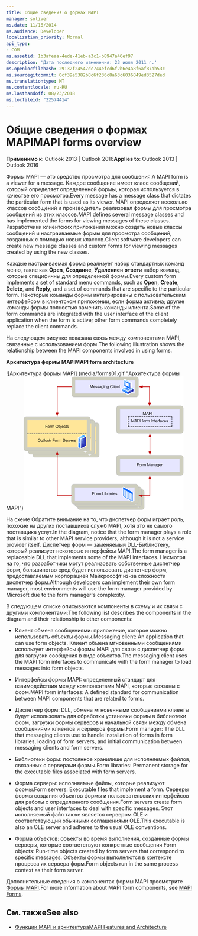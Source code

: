 ```yaml
---
title: Общие сведения о формах MAPI
manager: soliver
ms.date: 11/16/2014
ms.audience: Developer
localization_priority: Normal
api_type:
- COM
ms.assetid: 1b3afeaa-4ede-41eb-a3c1-b8947a46ef97
description: 'Дата последнего изменения: 23 июля 2011 г.'
ms.openlocfilehash: 29132f24547dc744efcd6f2b6e4a8f6af87ab53c
ms.sourcegitcommit: 0cf39e5382b8c6f236c8a63c6036849ed3527ded
ms.translationtype: MT
ms.contentlocale: ru-RU
ms.lasthandoff: 08/23/2018
ms.locfileid: "22574414"
---
```

# <a name="mapi-forms-overview"></a><span data-ttu-id="c4ff1-103">Общие сведения о формах MAPI</span><span class="sxs-lookup"><span data-stu-id="c4ff1-103">MAPI forms overview</span></span>
  
<span data-ttu-id="c4ff1-104">**Применимо к**: Outlook 2013 | Outlook 2016</span><span class="sxs-lookup"><span data-stu-id="c4ff1-104">**Applies to**: Outlook 2013 | Outlook 2016</span></span> 
  
<span data-ttu-id="c4ff1-105">Формы MAPI — это средство просмотра для сообщения.</span><span class="sxs-lookup"><span data-stu-id="c4ff1-105">A MAPI form is a viewer for a message.</span></span> <span data-ttu-id="c4ff1-106">Каждое сообщение имеет класс сообщений, который определяет определенной формы, которая используется в качестве его просмотра.</span><span class="sxs-lookup"><span data-stu-id="c4ff1-106">Every message has a message class that dictates the particular form that is used as its viewer.</span></span> <span data-ttu-id="c4ff1-107">MAPI определяет несколько классов сообщений и производитель реализовал формы для просмотра сообщений из этих классов.</span><span class="sxs-lookup"><span data-stu-id="c4ff1-107">MAPI defines several message classes and has implemented the forms for viewing messages of these classes.</span></span> <span data-ttu-id="c4ff1-108">Разработчики клиентских приложений можно создать новые классы сообщений и настраиваемые формы для просмотра сообщений, созданных с помощью новых классов.</span><span class="sxs-lookup"><span data-stu-id="c4ff1-108">Client software developers can create new message classes and custom forms for viewing messages created by using the new classes.</span></span>
  
<span data-ttu-id="c4ff1-109">Каждые настраиваемая форма реализует набор стандартных команд меню, такие как **Open**, **Создание**, **Удаление**и **ответ**и набор команд, которые специфичны для определенной формы.</span><span class="sxs-lookup"><span data-stu-id="c4ff1-109">Every custom form implements a set of standard menu commands, such as **Open**, **Create**, **Delete**, and **Reply**, and a set of commands that are specific to the particular form.</span></span> <span data-ttu-id="c4ff1-110">Некоторые команды формы интегрированы с пользовательским интерфейсом в клиентском приложении, если форма активна; другие команды формы полностью заменить команды клиента.</span><span class="sxs-lookup"><span data-stu-id="c4ff1-110">Some of the form commands are integrated with the user interface of the client application when the form is active; other form commands completely replace the client commands.</span></span> 
  
<span data-ttu-id="c4ff1-111">На следующем рисунке показана связь между компонентами MAPI, связанные с использованием форм.</span><span class="sxs-lookup"><span data-stu-id="c4ff1-111">The following illustration shows the relationship between the MAPI components involved in using forms.</span></span> 
  
<span data-ttu-id="c4ff1-112">**Архитектура формы MAPI**</span><span class="sxs-lookup"><span data-stu-id="c4ff1-112">**MAPI form architecture**</span></span>
  
<span data-ttu-id="c4ff1-113">![Архитектура формы MAPI] (media/forms01.gif "Архитектура формы MAPI")</span><span class="sxs-lookup"><span data-stu-id="c4ff1-113">![MAPI form architecture](media/forms01.gif "MAPI form architecture")</span></span>
  
<span data-ttu-id="c4ff1-114">На схеме Обратите внимание на то, что диспетчер форм играет роль, похожие на других поставщиков служб MAPI, хотя это не самого поставщика услуг.</span><span class="sxs-lookup"><span data-stu-id="c4ff1-114">In the diagram, notice that the form manager plays a role that is similar to other MAPI service providers, although it is not a service provider itself.</span></span> <span data-ttu-id="c4ff1-115">Диспетчер форм — заменяемый DLL-Библиотеку, который реализует некоторые интерфейсы MAPI.</span><span class="sxs-lookup"><span data-stu-id="c4ff1-115">The form manager is a replaceable DLL that implements some of the MAPI interfaces.</span></span> <span data-ttu-id="c4ff1-116">Несмотря на то, что разработчики могут реализовать собственные диспетчер форм, большинство сред будет использовать диспетчер форм, предоставляемым корпорацией Майкрософт из-за сложности диспетчер форм.</span><span class="sxs-lookup"><span data-stu-id="c4ff1-116">Although developers can implement their own form manager, most environments will use the form manager provided by Microsoft due to the form manager's complexity.</span></span>
  
<span data-ttu-id="c4ff1-117">В следующем списке описываются компоненты в схему и их связи с другими компонентами:</span><span class="sxs-lookup"><span data-stu-id="c4ff1-117">The following list describes the components in the diagram and their relationship to other components:</span></span>
  
- <span data-ttu-id="c4ff1-118">Клиент обмена сообщениями: приложение, которое можно использовать объекты формы.</span><span class="sxs-lookup"><span data-stu-id="c4ff1-118">Messaging client: An application that can use form objects.</span></span> <span data-ttu-id="c4ff1-119">Клиент обмена мгновенными сообщениями использует интерфейсы формы MAPI для связи с диспетчер форм для загрузки сообщения в виде объектов.</span><span class="sxs-lookup"><span data-stu-id="c4ff1-119">The messaging client uses the MAPI form interfaces to communicate with the form manager to load messages into form objects.</span></span>
    
- <span data-ttu-id="c4ff1-120">Интерфейсы формы MAPI: определенный стандарт для взаимодействия между компонентами MAPI, которые связаны с форм.</span><span class="sxs-lookup"><span data-stu-id="c4ff1-120">MAPI form interfaces: A defined standard for communication between MAPI components that are related to forms.</span></span>
    
- <span data-ttu-id="c4ff1-121">Диспетчер форм: DLL, обмена мгновенными сообщениями клиенты будут использовать для обработки установки формы в библиотеки форм, загрузки формы серверов и начальной связи между обмена сообщениями клиентов и серверов формы.</span><span class="sxs-lookup"><span data-stu-id="c4ff1-121">Form manager: The DLL that messaging clients use to handle installation of forms in form libraries, loading of form servers, and initial communication between messaging clients and form servers.</span></span>
    
- <span data-ttu-id="c4ff1-122">Библиотеки форм: постоянное хранилище для исполняемых файлов, связанных с серверами формы.</span><span class="sxs-lookup"><span data-stu-id="c4ff1-122">Form libraries: Permanent storage for the executable files associated with form servers.</span></span>
    
- <span data-ttu-id="c4ff1-123">Форма серверы: исполняемые файлы, которые реализуют формы.</span><span class="sxs-lookup"><span data-stu-id="c4ff1-123">Form servers: Executable files that implement a form.</span></span> <span data-ttu-id="c4ff1-124">Серверы формы создания объектов формы и пользовательских интерфейсов для работы с определенного сообщения.</span><span class="sxs-lookup"><span data-stu-id="c4ff1-124">Form servers create form objects and user interfaces to deal with specific messages.</span></span> <span data-ttu-id="c4ff1-125">Этот исполняемый файл также является сервером OLE и соответствующий обычными соглашениями OLE.</span><span class="sxs-lookup"><span data-stu-id="c4ff1-125">This executable is also an OLE server and adheres to the usual OLE conventions.</span></span>
    
- <span data-ttu-id="c4ff1-126">Форма объектов: объекты во время выполнения, созданные формы серверы, которые соответствуют конкретные сообщения.</span><span class="sxs-lookup"><span data-stu-id="c4ff1-126">Form objects: Run-time objects created by form servers that correspond to specific messages.</span></span> <span data-ttu-id="c4ff1-127">Объекты формы выполняются в контексте процесса их сервера форм.</span><span class="sxs-lookup"><span data-stu-id="c4ff1-127">Form objects run in the same process context as their form server.</span></span>
    
<span data-ttu-id="c4ff1-128">Дополнительные сведения о компонентах формы MAPI просмотрите [Формы MAPI](mapi-forms.md).</span><span class="sxs-lookup"><span data-stu-id="c4ff1-128">For more information about MAPI form components, see [MAPI Forms](mapi-forms.md).</span></span>
  
## <a name="see-also"></a><span data-ttu-id="c4ff1-129">См. также</span><span class="sxs-lookup"><span data-stu-id="c4ff1-129">See also</span></span>

- [<span data-ttu-id="c4ff1-130">Функции MAPI и архитектура</span><span class="sxs-lookup"><span data-stu-id="c4ff1-130">MAPI Features and Architecture</span></span>](mapi-features-and-architecture.md)

